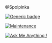 @Spolpinka

[![Generic badge](https://img.shields.io/badge/<SUBJECT>-<STATUS>-<COLOR>.svg)](https://shields.io/)

[![Maintenance](https://img.shields.io/badge/maintainer-theMaintainer-blue)](https://github.com/Spolpinka/OutputExcel)




[![Ask Me Anything !](https://img.shields.io/badge/Ask%20me-anything-1abc9c.svg)](https://github.com/Spolpinka/AskMeEverything#askmeeverything)

<!---
Spolpinka/Spolpinka is a ✨ special ✨ repository because its `README.md` (this file) appears on your GitHub profile.
You can click the Preview link to take a look at your changes.
--->
